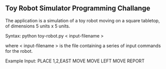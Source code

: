 Toy Robot Simulator Programming Challange
-------------------------------------------------

The application is a simulation of a toy robot moving on a square tabletop,
of dimensions 5 units x 5 units.

Syntax:
python toy-robot.py < input-filename >

where < input-filename > is the file containing a series of input commands
for the robot.

Example Input:
PLACE 1,2,EAST
MOVE
MOVE
LEFT
MOVE
REPORT


